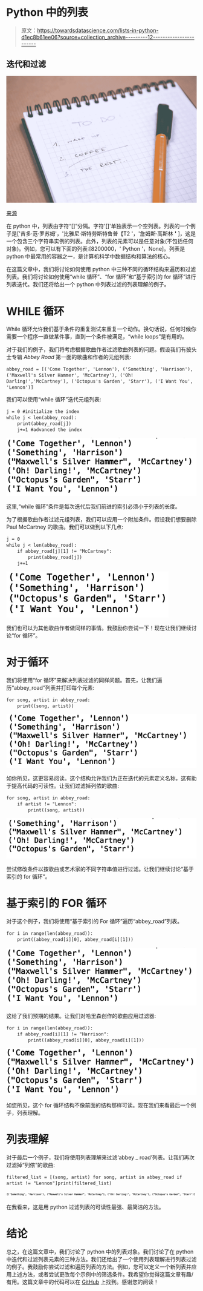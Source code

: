 # Python 中的列表

> 原文：<https://towardsdatascience.com/lists-in-python-d1ec8b61ee06?source=collection_archive---------12----------------------->

## 迭代和过滤

![](img/bf938d7a0dc73bb1d05dec33ea32f97a.png)

[来源](https://www.pexels.com/photo/orange-and-green-pen-on-graphing-notepad-131979/)

在 python 中，列表由字符“[]”分隔。字符'[]'单独表示一个空列表。列表的一个例子是['吉多·范·罗苏姆'，'比雅尼·斯特劳斯特鲁普【T2 '，'詹姆斯·高斯林 **'** ]，这是一个包含三个字符串实例的列表。此外，列表的元素可以是任意对象(不包括任何对象)。例如，您可以有下面的列表:[8200000，' Python '，None]。列表是 python 中最常用的容器之一，是计算机科学中数据结构和算法的核心。

在这篇文章中，我们将讨论如何使用 python 中三种不同的循环结构来遍历和过滤列表。我们将讨论如何使用“while 循环”、“for 循环”和“基于索引的 for 循环”进行列表迭代。我们还将给出一个 python 中列表过滤的列表理解的例子。

# WHILE 循环

While 循环允许我们基于条件的重复测试来重复一个动作。换句话说，任何时候你需要一个程序一直做某件事，直到一个条件被满足，“while loops”是有用的。

对于我们的例子，我们将考虑根据歌曲作者过滤歌曲列表的问题。假设我们有披头士专辑 *Abbey Road* 第一面的歌曲和作者的元组列表:

```
abbey_road = [('Come Together', 'Lennon'), ('Something', 'Harrison'), ('Maxwell's Silver Hammer', 'McCartney'), ('Oh! Darling!','McCartney'), ('Octopus's Garden', 'Starr'), ('I Want You', 'Lennon')]
```

我们可以使用“while 循环”迭代元组列表:

```
j = 0 #initialize the index 
while j < len(abbey_road):
    print(abbey_road[j]) 
    j+=1 #advanced the index 
```

![](img/5c835f7fb4269dec4fa345e40f900d83.png)

这里,“while 循环”条件是每次迭代后我们前进的索引必须小于列表的长度。

为了根据歌曲作者过滤元组列表，我们可以应用一个附加条件。假设我们想要删除 Paul McCartney 的歌曲。我们可以做到以下几点:

```
j = 0
while j < len(abbey_road): 
    if abbey_road[j][1] != "McCartney":     
        print(abbey_road[j])        
    j+=1
```

![](img/93bf1e2c4432a9a97564ca8403cb7ccd.png)

我们也可以为其他歌曲作者做同样的事情。我鼓励你尝试一下！现在让我们继续讨论“for 循环”。

# 对于循环

我们将使用“for 循环”来解决列表过滤的同样问题。首先，让我们遍历“abbey_road”列表并打印每个元素:

```
for song, artist in abbey_road:
    print((song, artist))
```

![](img/7475fb97b712bea1dc7cf1c5f7a7f04d.png)

如你所见，这更容易阅读。这个结构允许我们为正在迭代的元素定义名称，这有助于提高代码的可读性。让我们过滤掉列侬的歌曲:

```
for song, artist in abbey_road:
    if artist != "Lennon":
        print((song, artist))
```

![](img/66dd8449a8486c9191f2d077ae15f4e6.png)

尝试修改条件以按歌曲或艺术家的不同字符串值进行过滤。让我们继续讨论“基于索引的 for 循环”。

# 基于索引的 FOR 循环

对于这个例子，我们将使用“基于索引的 For 循环”遍历“abbey_road”列表。

```
for i in range(len(abbey_road)):
    print((abbey_road[i][0], abbey_road[i][1]))
```

![](img/5c835f7fb4269dec4fa345e40f900d83.png)

这给了我们预期的结果。让我们对哈里森创作的歌曲应用过滤器:

```
for i in range(len(abbey_road)):
    if abbey_road[i][1] != "Harrison":
        print((abbey_road[i][0], abbey_road[i][1]))
```

![](img/f6fa43aa3476c286c8d2711f11e2ad2e.png)

如您所见，这个 for 循环结构不像前面的结构那样可读。现在我们来看最后一个例子，列表理解。

# 列表理解

对于最后一个例子，我们将使用列表理解来过滤‘abbey _ road’列表。让我们再次过滤掉“列侬”的歌曲:

```
filtered_list = [(song, artist) for song, artist in abbey_road if artist != "Lennon"]print(filtered_list)
```

![](img/952ff82325155b8501c94aa4e244fbe5.png)

在我看来，这是用 python 过滤列表的可读性最强、最简洁的方法。

# 结论

总之，在这篇文章中，我们讨论了 python 中的列表对象。我们讨论了在 python 中迭代和过滤列表元素的三种方法。我们还给出了一个使用列表理解进行列表过滤的例子。我鼓励你尝试过滤和遍历列表的方法。例如，您可以定义一个新列表并应用上述方法，或者尝试更改每个示例中的筛选条件。我希望你觉得这篇文章有趣/有用。这篇文章中的代码可以在 [GitHub](https://github.com/spierre91/medium_data_structures_and_algorithms/blob/master/lists_in_python.py) 上找到。感谢您的阅读！